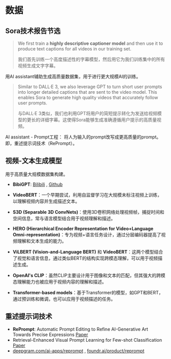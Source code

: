# 数据

## Sora技术报告节选
> We first train a **highly descriptive captioner model** and then use it to produce text captions for all videos in our training set.
> 
> 我们首先训练一个高度描述性的字幕模型，然后用它为我们训练集中的所有视频生成文字字幕。

用AI assistant辅助生成高质量数据集，用于进行更大规模AI的训练。


> Similar to DALL·E 3, we also leverage GPT to turn short user prompts into longer detailed captions that are sent to the video model. This enables Sora to generate high quality videos that accurately follow user prompts.
>
> 与DALL·E 3类似，我们也利用GPT将用户的简短提示转化为发送给视频模型的更长的详细字幕。这使得Sora能够生成准确遵循用户提示的高质量视频。
  
AI assistant - Prompt工程： 将人为输入的prompt改写成更高质量的prompt。即，重述提示词技术（RePrompt）。

## 视频-文本生成模型

用于高质量大规模数据集构建。

- **BibiGPT**: [Bilibili](https://www.bilibili.com/video/BV1fX4y1Q7Ux/?vd_source=dd5a650b0ad84edd0d54bb18196ecb86) , [Github](https://github.com/JimmyLv/BibiGPT-v1)

- **VideoBERT**：一个早期尝试，利用自监督学习在大规模未标注视频上训练，以理解视频内容并生成描述文本。

- **S3D (Separable 3D ConvNets)**：使用3D卷积网络处理视频帧，捕捉时间和空间信息，常与语言模型结合用于视频理解和描述。

- **HERO (Hierarchical Encoder Representation for Video+Language Omni-representation)**：专为视频+语言任务设计，通过分层编码器提高了视频理解和文本生成的能力。

- **ViLBERT (Vision-and-Language BERT)** 和 **VideoBERT**：这两个模型结合了视觉和语言信息，通过类似BERT的结构实现跨模态理解，可以用于视频描述生成。

- **OpenAI's CLIP**：虽然CLIP主要设计用于图像和文本的匹配，但其强大的跨模态理解能力也被应用于视频内容的理解和描述。

- **Transformer-based models**：基于Transformer的模型，如GPT和BERT，通过预训练和微调，也可以应用于视频描述的任务。

## 重述提示词技术

- **RePrompt**: Automatic Prompt Editing to Refine AI-Generative Art Towards Precise Expressions [Paper](https://arxiv.org/abs/2302.09466)
- Retrieval-Enhanced Visual Prompt Learning for Few-shot Classification [Paper](https://arxiv.org/pdf/2306.02243.pdf)
- [deepgram.com/ai-apps/reprompt](https://deepgram.com/ai-apps/reprompt) , [foundr.ai/product/reprompt](https://foundr.ai/product/reprompt)
